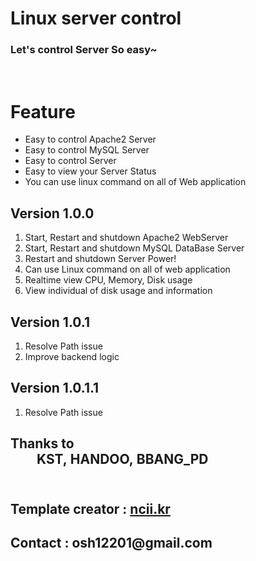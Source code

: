 Linux server control
=
<h3>Let's control Server So easy~</h3><br />

Feature
=
+ Easy to control Apache2 Server
+ Easy to control MySQL Server
+ Easy to control Server
+ Easy to view your Server Status
+ You can use linux command on all of Web application <br />

Version 1.0.0
-
1. Start, Restart and shutdown Apache2 WebServer<br />
1. Start, Restart and shutdown MySQL DataBase Server<br />
1. Restart and shutdown Server Power!<br />
1. Can use Linux command on all of web application  <br />
1. Realtime view CPU, Memory, Disk usage <br />
1. View individual of disk usage and information <br />

Version 1.0.1
-
1. Resolve Path issue<br />
1. Improve backend logic<br />

Version 1.0.1.1
-
1. Resolve Path issue<br />


<h2>Thanks to<br />&emsp;&emsp;KST,&nbsp;HANDOO,&nbsp;BBANG_PD<br /><br /></h2>

<h2>Template creator : <a href="http://ncii.kr/">ncii.kr</a><br /></h2>

<h2>Contact : osh12201@gmail.com</h2>   
